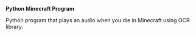 
**Python Minecraft Program**


Python program that plays an audio when you die in Minecraft using OCR library.
